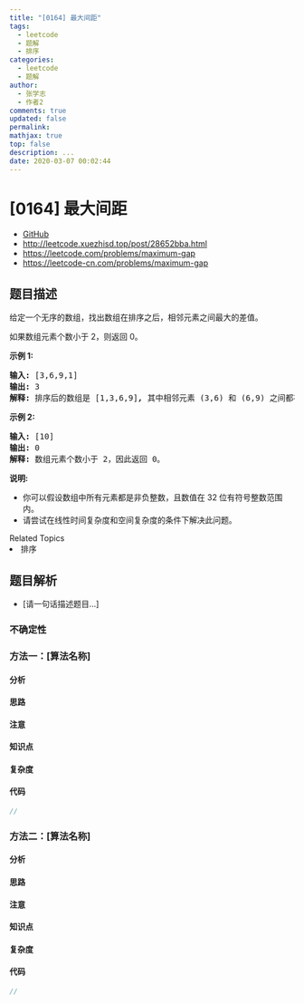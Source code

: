 ```yaml
---
title: "[0164] 最大间距"
tags:
  - leetcode
  - 题解
  - 排序
categories:
  - leetcode
  - 题解
author:
  - 张学志
  - 作者2
comments: true
updated: false
permalink:
mathjax: true
top: false
description: ...
date: 2020-03-07 00:02:44
---
```



# [0164] 最大间距
* [GitHub](https://github.com/algoboy101/LeetCodeCrowdsource/tree/master/_posts/QA/%5B0164%5D%20%E6%9C%80%E5%A4%A7%E9%97%B4%E8%B7%9D.md)
* http://leetcode.xuezhisd.top/post/28652bba.html
* https://leetcode.com/problems/maximum-gap
* https://leetcode-cn.com/problems/maximum-gap


## 题目描述

<p>给定一个无序的数组，找出数组在排序之后，相邻元素之间最大的差值。</p>

<p>如果数组元素个数小于 2，则返回 0。</p>

<p><strong>示例&nbsp;1:</strong></p>

<pre><strong>输入:</strong> [3,6,9,1]
<strong>输出:</strong> 3
<strong>解释:</strong> 排序后的数组是 [1,3,6,9]<strong><em>, </em></strong>其中相邻元素 (3,6) 和 (6,9) 之间都存在最大差值 3。</pre>

<p><strong>示例&nbsp;2:</strong></p>

<pre><strong>输入:</strong> [10]
<strong>输出:</strong> 0
<strong>解释:</strong> 数组元素个数小于 2，因此返回 0。</pre>

<p><strong>说明:</strong></p>

<ul>
	<li>你可以假设数组中所有元素都是非负整数，且数值在 32 位有符号整数范围内。</li>
	<li>请尝试在线性时间复杂度和空间复杂度的条件下解决此问题。</li>
</ul>
<div><div>Related Topics</div><div><li>排序</li></div></div>


## 题目解析
* [请一句话描述题目...]

### 不确定性


### 方法一：[算法名称]

#### 分析

#### 思路

#### 注意

#### 知识点

#### 复杂度

#### 代码

```cpp
//
```


### 方法二：[算法名称]

#### 分析

#### 思路

#### 注意

#### 知识点

#### 复杂度

#### 代码

```cpp
//
```


